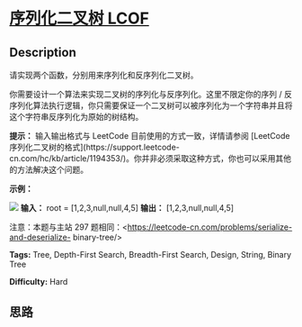 # [序列化二叉树  LCOF][title]

## Description

请实现两个函数，分别用来序列化和反序列化二叉树。

你需要设计一个算法来实现二叉树的序列化与反序列化。这里不限定你的序列 /
反序列化算法执行逻辑，你只需要保证一个二叉树可以被序列化为一个字符串并且将这个字符串反序列化为原始的树结构。

**提示：** 输入输出格式与 LeetCode 目前使用的方式一致，详情请参阅 [LeetCode
序列化二叉树的格式](https://support.leetcode-
cn.com/hc/kb/article/1194353/)。你并非必须采取这种方式，你也可以采用其他的方法解决这个问题。



**示例：**

![](https://assets.leetcode.com/uploads/2020/09/15/serdeser.jpg)
            **输入：** root = [1,2,3,null,null,4,5]    **输出：** [1,2,3,null,null,4,5]    



注意：本题与主站 297 题相同：<https://leetcode-cn.com/problems/serialize-and-deserialize-
binary-tree/>


**Tags:** Tree, Depth-First Search, Breadth-First Search, Design, String, Binary Tree

**Difficulty:** Hard

## 思路

[title]: https://leetcode-cn.com/problems/xu-lie-hua-er-cha-shu-lcof
